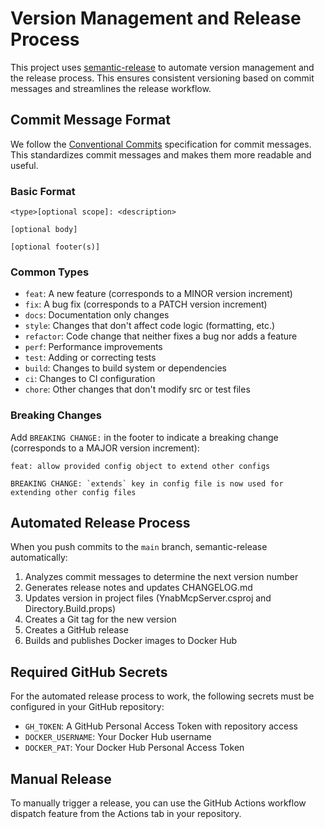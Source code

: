 # Version Management and Release Process

This project uses [semantic-release](https://github.com/semantic-release/semantic-release) to automate version management and the release process. This ensures consistent versioning based on commit messages and streamlines the release workflow.

## Commit Message Format

We follow the [Conventional Commits](https://www.conventionalcommits.org/) specification for commit messages. This standardizes commit messages and makes them more readable and useful.

### Basic Format

```
<type>[optional scope]: <description>

[optional body]

[optional footer(s)]
```

### Common Types

- `feat`: A new feature (corresponds to a MINOR version increment)
- `fix`: A bug fix (corresponds to a PATCH version increment)
- `docs`: Documentation only changes
- `style`: Changes that don't affect code logic (formatting, etc.)
- `refactor`: Code change that neither fixes a bug nor adds a feature
- `perf`: Performance improvements
- `test`: Adding or correcting tests
- `build`: Changes to build system or dependencies
- `ci`: Changes to CI configuration
- `chore`: Other changes that don't modify src or test files

### Breaking Changes

Add `BREAKING CHANGE:` in the footer to indicate a breaking change (corresponds to a MAJOR version increment):

```
feat: allow provided config object to extend other configs

BREAKING CHANGE: `extends` key in config file is now used for extending other config files
```

## Automated Release Process

When you push commits to the `main` branch, semantic-release automatically:

1. Analyzes commit messages to determine the next version number
2. Generates release notes and updates CHANGELOG.md
3. Updates version in project files (YnabMcpServer.csproj and Directory.Build.props)
4. Creates a Git tag for the new version
5. Creates a GitHub release
6. Builds and publishes Docker images to Docker Hub

## Required GitHub Secrets

For the automated release process to work, the following secrets must be configured in your GitHub repository:

- `GH_TOKEN`: A GitHub Personal Access Token with repository access
- `DOCKER_USERNAME`: Your Docker Hub username
- `DOCKER_PAT`: Your Docker Hub Personal Access Token

## Manual Release

To manually trigger a release, you can use the GitHub Actions workflow dispatch feature from the Actions tab in your repository.
